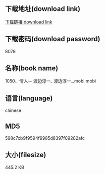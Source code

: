 ## 下载地址(download link)
[下载链接 download link](https://voluble-croquembouche-d321dc.netlify.app/?s=1050%E3%80%81%E6%83%85%E4%BA%BA--+%E6%B8%A1%E8%BE%B9%E6%B7%B3%E4%B8%80_+%E6%B8%A1%E8%BE%B9%E6%B7%B3%E4%B8%80_.mobi)

## 下载密码(download password)
8078

## 名称(book name)
1050、情人-- 渡边淳一_ 渡边淳一_.mobi.mobi

## 语言(language)
chinese

## MD5
598c7cb9f9594f9985d8397f09282afc

## 大小(filesize)
445.2 KB
